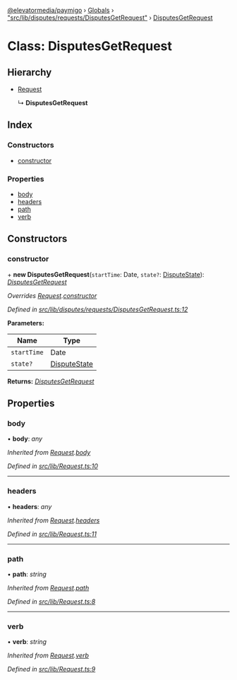 [@elevatormedia/paymigo](../README.md) › [Globals](../globals.md) › ["src/lib/disputes/requests/DisputesGetRequest"](../modules/_src_lib_disputes_requests_disputesgetrequest_.md) › [DisputesGetRequest](_src_lib_disputes_requests_disputesgetrequest_.disputesgetrequest.md)

# Class: DisputesGetRequest

## Hierarchy

-   [Request](_src_lib_request_.request.md)

    ↳ **DisputesGetRequest**

## Index

### Constructors

-   [constructor](_src_lib_disputes_requests_disputesgetrequest_.disputesgetrequest.md#constructor)

### Properties

-   [body](_src_lib_disputes_requests_disputesgetrequest_.disputesgetrequest.md#body)
-   [headers](_src_lib_disputes_requests_disputesgetrequest_.disputesgetrequest.md#headers)
-   [path](_src_lib_disputes_requests_disputesgetrequest_.disputesgetrequest.md#path)
-   [verb](_src_lib_disputes_requests_disputesgetrequest_.disputesgetrequest.md#verb)

## Constructors

### constructor

\+ **new DisputesGetRequest**(`startTime`: Date, `state?`: [DisputeState](../modules/_src_lib_disputes_requests_disputesgetrequest_.md#disputestate)): _[DisputesGetRequest](_src_lib_disputes_requests_disputesgetrequest_.disputesgetrequest.md)_

_Overrides [Request](_src_lib_request_.request.md).[constructor](_src_lib_request_.request.md#constructor)_

_Defined in [src/lib/disputes/requests/DisputesGetRequest.ts:12](https://github.com/ELEVATORmedia/paymigo/blob/7be1a84/src/lib/disputes/requests/DisputesGetRequest.ts#L12)_

**Parameters:**

| Name        | Type                                                                                      |
| ----------- | ----------------------------------------------------------------------------------------- |
| `startTime` | Date                                                                                      |
| `state?`    | [DisputeState](../modules/_src_lib_disputes_requests_disputesgetrequest_.md#disputestate) |

**Returns:** _[DisputesGetRequest](_src_lib_disputes_requests_disputesgetrequest_.disputesgetrequest.md)_

## Properties

### body

• **body**: _any_

_Inherited from [Request](_src_lib_request_.request.md).[body](_src_lib_request_.request.md#body)_

_Defined in [src/lib/Request.ts:10](https://github.com/ELEVATORmedia/paymigo/blob/7be1a84/src/lib/Request.ts#L10)_

---

### headers

• **headers**: _any_

_Inherited from [Request](_src_lib_request_.request.md).[headers](_src_lib_request_.request.md#headers)_

_Defined in [src/lib/Request.ts:11](https://github.com/ELEVATORmedia/paymigo/blob/7be1a84/src/lib/Request.ts#L11)_

---

### path

• **path**: _string_

_Inherited from [Request](_src_lib_request_.request.md).[path](_src_lib_request_.request.md#path)_

_Defined in [src/lib/Request.ts:8](https://github.com/ELEVATORmedia/paymigo/blob/7be1a84/src/lib/Request.ts#L8)_

---

### verb

• **verb**: _string_

_Inherited from [Request](_src_lib_request_.request.md).[verb](_src_lib_request_.request.md#verb)_

_Defined in [src/lib/Request.ts:9](https://github.com/ELEVATORmedia/paymigo/blob/7be1a84/src/lib/Request.ts#L9)_

